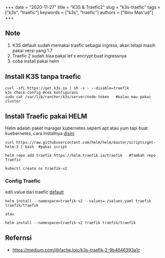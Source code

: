 +++ 
date = "2020-11-27"
title = "K3S & Traefic2"
slug = "k3s-traefic"
tags = ["k3s", "traefic"]
keywords = ["k3s", "traefic"]
authors = ["Ibnu Mas'ud"]
+++

## Note

1. K3S default sudah memakai traefic sebagai ingress, akan tetapi masih pakai versi yang 1.7
2. Traefic 2 sudah bisa pakai let's encrypt buat ingressnya
3. coba install pakai helm

## Install K3S tanpa traefic

```
curl -sfL https://get.k3s.io | sh -s - --disable=traefik
k3s check-config #cek konfigurasi
sudo cat /var/lib/rancher/k3s/server/node-token   #kalau mau pakai cluster
```

## Install Traefic pakai HELM 

Helm adalah paket marager kubernetes seperti apt atau yum tapi buat kuebernetes, cara installnya [disini](https://helm.sh/docs/intro/install/)

```
curl https://raw.githubusercontent.com/helm/helm/master/scripts/get-helm-3 | bash  #pakai script

helm repo add traefik https://helm.traefik.io/traefik   #Tambah repo Traefic

kubectl create ns traefik-v2

```

### Config Traefic

edit value dari traefic [default](https://github.com/traefik/traefik-helm-chart/blob/master/traefik/values.yaml)
```
helm install --namespace=traefik-v2 --values=./values.yaml traefik traefik/traefik

atau

helm install --namespace=traefik-v2 traefik traefik/traefik
```

## Refernsi
* https://medium.com/@fache.loic/k3s-traefik-2-9b4646393a1c